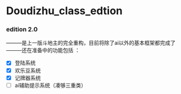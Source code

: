 # Doudizhu_class_edtion

### edition 2.0  
———是上一版斗地主的完全重构，目前将除了ai以外的基本框架都完成了   
———还在准备中的功能包括  ： 
- [x] 登陆系统
- [x] 欢乐豆系统
- [x] 记牌器系统
- [ ] ai辅助提示系统（凑够三重类）
